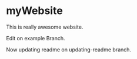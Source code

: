 # myWebsite

This is really awesome website.

Edit on example Branch.

Now updating readme on updating-readme branch.
